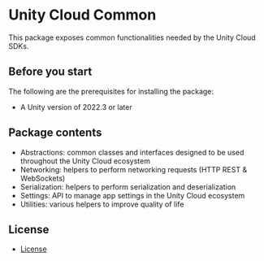 # Unity Cloud Common

This package exposes common functionalities needed by the Unity Cloud SDKs.

## Before you start

The following are the prerequisites for installing the package:

* A Unity version of 2022.3 or later

## Package contents

* Abstractions: common classes and interfaces designed to be used throughout the Unity Cloud ecosystem
* Networking: helpers to perform networking requests (HTTP REST & WebSockets)
* Serialization: helpers to perform serialization and deserialization
* Settings: API to manage app settings in the Unity Cloud ecosystem
* Utilities: various helpers to improve quality of life

## License
* [License](LICENSE.md)

